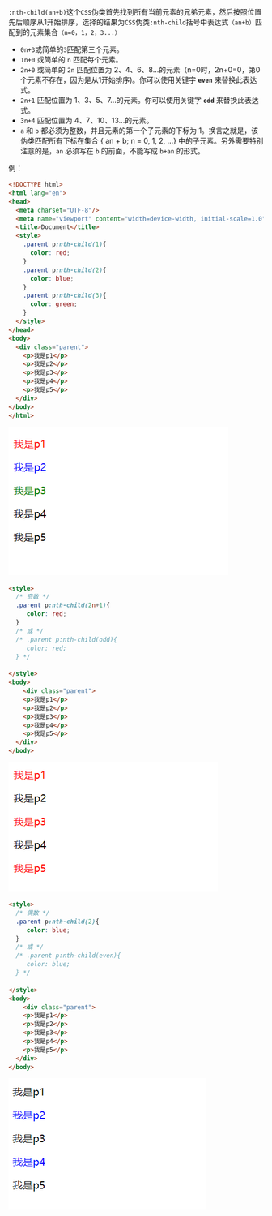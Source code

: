 `:nth-child(an+b)`这个`CSS`伪类首先找到所有当前元素的兄弟元素，然后按照位置先后顺序从1开始排序，选择的结果为`CSS`伪类`:nth-child`括号中表达式`（an+b）`匹配到的元素集合`（n=0，1，2，3...）`

- `0n+3`或简单的`3`匹配第三个元素。
- `1n+0` 或简单的 `n` 匹配每个元素。
- `2n+0` 或简单的 `2n` 匹配位置为 2、4、6、8...的元素（n=0时，2n+0=0，第0个元素不存在，因为是从1开始排序)。你可以使用关键字 **`even`** 来替换此表达式。
- `2n+1` 匹配位置为 1、3、5、7...的元素。你可以使用关键字 **`odd`** 来替换此表达式。
- `3n+4` 匹配位置为 4、7、10、13...的元素。
- `a` 和 `b` 都必须为整数，并且元素的第一个子元素的下标为 1。换言之就是，该伪类匹配所有下标在集合 { an + b; n = 0, 1, 2, ...} 中的子元素。另外需要特别注意的是，`an` 必须写在 `b` 的前面，不能写成 `b+an` 的形式。

例：

```html
<!DOCTYPE html>
<html lang="en">
<head>
  <meta charset="UTF-8"/>
  <meta name="viewport" content="width=device-width, initial-scale=1.0"/>
  <title>Document</title>
  <style>
    .parent p:nth-child(1){
      color: red;
    }
    .parent p:nth-child(2){
      color: blue;
    }
    .parent p:nth-child(3){
      color: green;
    }
  </style>
</head>
<body>
  <div class="parent">
    <p>我是p1</p>
    <p>我是p2</p>
    <p>我是p3</p>
    <p>我是p4</p>
    <p>我是p5</p>
  </div>
</body>
</html>
```

![](https://github.com/limchen233/picgo/blob/master/img/image-20201225104423560.png?raw=true)

```html
<style>
  /* 奇数 */
  .parent p:nth-child(2n+1){
     color: red;
  }
  /* 或 */
  /* .parent p:nth-child(odd){
     color: red;
  } */
  
</style>
<body>
 	<div class="parent">
    <p>我是p1</p>
    <p>我是p2</p>
    <p>我是p3</p>
    <p>我是p4</p>
    <p>我是p5</p>
  </div>
</body>
```

![](https://github.com/limchen233/picgo/blob/master/img/image-20201225104957132.png?raw=true)

```html
<style>
  /* 偶数 */
  .parent p:nth-child(2){
     color: blue;
  }
  /* 或 */
  /* .parent p:nth-child(even){
     color: blue;
  } */
  
</style>
<body>
 	<div class="parent">
    <p>我是p1</p>
    <p>我是p2</p>
    <p>我是p3</p>
    <p>我是p4</p>
    <p>我是p5</p>
  </div>
</body>
```

![](https://github.com/limchen233/picgo/blob/master/img/image-20201225105135017.png?raw=true)
